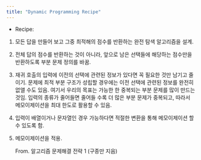 ```yaml
---
title: "Dynamic Programming Recipe"
---
```


* Recipe:  
1) 모든 답을 만들어 보고 그중 최적해의 점수를 반환하는 완전 탐색 알고리즘을 설계.  
2) 전체 답의 점수를 반환하는 것이 아니라, 앞으로 남은 선택들에 해당하는 점수만을 반환하도록 부분 문제 정의를 바꿈.  
3) 재귀 호출의 입력에 이전의 선택에 관련된 정보가 있다면 꼭 필요한 것만 남기고 줄이기.  문제에 최적 부분 구조가 성립할 경우에는 이전 선택에 관련된 정보를 완전히 없앨 수도 있음. 여기서 우리의 목표는 가능한 한 중복되는 부분 문제를 많이 만드는 것임. 입력의 종류가 줄어들면 줄어들 수록 더 많은 부분 문제가 중복되고, 따라서 메모이제이션을 최대 한도로 활용할 수 있음.  
4) 입력이 배열이거나 문자열인 경우 가능하다면 적절한 변환을 통해 메모이제이션 할 수 있도록 함.  
5) 메모이제이션을 적용.

    From. 알고리즘 문제해결 전략 1 (구종만 지음)
